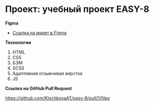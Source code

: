 # Проект: учебный проект EASY-8

**Figma**

* [Ссылка на макет в Figma](https://www.figma.com/file/G3UWFlQmNtNs67751YiDH2/Month-of-Landings?node-id=6%3A1968)

**Технологии**

1. HTML
1. CSS
1. БЭМ
1. SCSS
1. Адаптивная отзывчивая верстка
1. JS

**Ссылка на GitHub Pull Request**

https://github.com/KlochkovaAT/easy-8/pull/1/files
